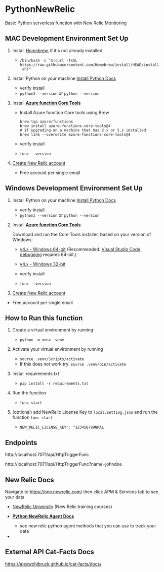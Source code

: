 # PythonNewRelic

Basic Python serverless function with New Relic Monitoring

## MAC Development Environment Set Up

1. Install [Homebrew](https://brew.sh/), if it's not already installed.
   - `/bin/bash -c "$(curl -fsSL https://raw.githubusercontent.com/Homebrew/install/HEAD/install.sh)"`

2. Install Python on your machine [Install Python Docs](https://www.python.org/downloads/)

   - verify install
   - `python3 --version` or `python --version`

3. Install **[Azure function Core Tools](https://learn.microsoft.com/en-us/azure/azure-functions/functions-run-local?tabs=windows%2Cstorageexplorer%2Cv2%2Cbash&pivots=programming-language-python#install-the-azure-functions-core-tools)**

   - Install Azure function Core tools using Brew
      ```
      brew tap azure/functions
      brew install azure-functions-core-tools@4
      # if upgrading on a machine that has 2.x or 3.x installed:
      brew link --overwrite azure-functions-core-tools@4
      ```

   -  verify install
   - `func --version`

4. [Create New Relic account](https://newrelic.com/signup)
   - Free account per single email

## Windows Development Environment Set Up

1. Install Python on your machine [Install Python Docs](https://www.python.org/downloads/)
   - verify install
   - `python3 --version` or `python --version`

2. Install **[Azure function Core Tools](https://learn.microsoft.com/en-us/azure/azure-functions/functions-run-local?tabs=windows%2Cstorageexplorer%2Cv2%2Cbash&pivots=programming-language-python#install-the-azure-functions-core-tools)**
    
    Download and run the Core Tools installer, based on your version of Windows:
   - [v4.x - Windows 64-bit](https://go.microsoft.com/fwlink/?linkid=2174087) (Recommended. [Visual Studio Code debugging](https://learn.microsoft.com/en-us/azure/azure-functions/functions-develop-vs-code#debugging-functions-locally) requires 64-bit.)
   - [v4.x - Windows 32-bit](https://go.microsoft.com/fwlink/?linkid=2174159)


   -  verify install
   - `func --version`

3. [Create New Relic account](https://newrelic.com/signup)
- Free account per single email

## How to Run this function

1. Create a virtual environment by running
   - `python -m venv .venv`
2. Activate your virtual environment by running
   - `source .venv/Scripts/activate`
   - If this does not work try: `source .venv/bin/activate`
3. Install requirements.txt
   - `pip install -r requirements.txt`
4. Run the function
   - `func start`

5. (optional) add NewRelic License Key to `local.setting.json` and run the function `func start`
   - `NEW_RELIC_LICENSE_KEY": "123456789NRAL`

## Endpoints

http://localhost:7071/api/HttpTriggerFunc

http://localhost:7071/api/HttpTriggerFunc?name=johndoe

## New Relic Docs

Navigate to https://one.newrelic.com/ then click APM & Services tab to see your data

- [NewRelic University](https://learn.newrelic.com/page/courses) (New Relic training courses)

- **[Python NewRelic Agent Docs](https://newrelic.com/signup)**
  - see new relic python agent methods that you can use to track your data
-

## External API Cat-Facts Docs

https://alexwohlbruck.github.io/cat-facts/docs/
